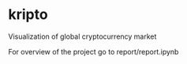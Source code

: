 # kripto
Visualization of global cryptocurrency market

For overview of the project go to report/report.ipynb

